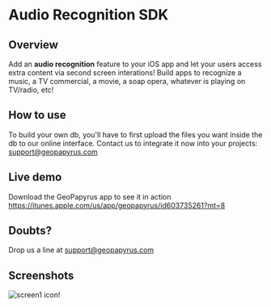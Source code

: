 # Audio Recognition SDK

## Overview

 Add an **audio recognition** feature to your iOS app and let your users access extra content via second screen interations!
 Build apps to recognize a music, a TV commercial, a movie, a soap opera, whatever is playing on TV/radio, etc!

## How to use

 To build your own db, you'll have to first upload the files you want inside the db to our online interface.
 Contact us to integrate it now into your projects: support@geopapyrus.com

## Live demo

 Download the GeoPapyrus app to see it in action  <https://itunes.apple.com/us/app/geopapyrus/id603735261?mt=8>
 
## Doubts?
 
 Drop us a line at support@geopapyrus.com


## Screenshots

![screen1 icon](http://www.clickpic.com/audio-screens.png)!
